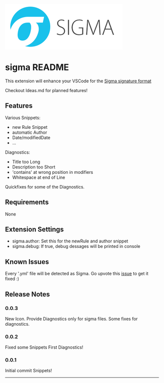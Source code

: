 ![sigma_logo](./images/Sigma_0.3.png)

# sigma README

This extension will enhance your VSCode for the [Sigma signature format](https://github.com/SigmaHQ/sigma)

Checkout Ideas.md for planned features!

## Features

Various Snippets:
- new Rule Snippet
- automatic Author
- Date/modifiedDate
- ...

Diagnostics:
- Title too Long
- Description too Short
- 'contains' at wrong position in modifiers
- Whitespace at end of Line

Quickfixes for some of the Diagnostics.

## Requirements

None

## Extension Settings

- sigma.author: Set this for the newRule and author snippet
- sigma.debug: If true, debug dessages will be printed in console

## Known Issues

Every '.yml' file will be detected as Sigma. Go upvote this [issue](https://github.com/microsoft/vscode/issues/145659) to get it fixed :)

## Release Notes

### 0.0.3
New Icon.
Provide Diagnostics only for sigma files.
Some fixes for diagnostics.

### 0.0.2
Fixed some Snippets
First Diagnostics!

### 0.0.1

Initial commit
Snippets!

-----------------------------------------------------------------------------------------------------------

